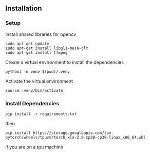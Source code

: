 ## Installation

### Setup

Install shared libraries for opencv

```
sudo apt-get update
sudo apt-get install libgl1-mesa-glx
sudo apt-get install ffmpeg
```


Create a virtual environment to install the dependencies

```
python3 -m venv $(pwd)/.venv
```

Activate the virtual environment

```
source .venv/bin/activate
```

### Install Dependencies

```
pip install -r requirements.txt
```

then 

```
pip install https://storage.googleapis.com/tpu-pytorch/wheels/tpuvm/torch_xla-2.0-cp38-cp38-linux_x86_64.whl
```

if you are on a tpu machine